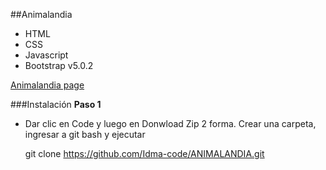 ##Animalandia

- HTML
- CSS
- Javascript
- Bootstrap v5.0.2

[Animalandia page](https://idma-code.github.io/ANIMALANDIA/index.html)

###Instalación
**Paso 1**
- Dar clic en Code y luego en Donwload Zip 2 forma. Crear una carpeta, ingresar a git bash y ejecutar

    git clone https://github.com/Idma-code/ANIMALANDIA.git
